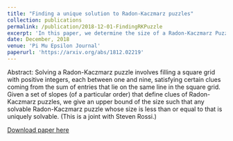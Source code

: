 ```yaml
---
title: "Finding a unique solution to Radon-Kaczmarz puzzles"
collection: publications
permalink: /publication/2018-12-01-FindingRKPuzzle
excerpt: 'In this paper, we determine the size of a Radon-Kaczmarz Puzzle so that it has a unique solution when give a fixed set of clues.'
date: December, 2018
venue: 'Pi Mu Epsilon Journal'
paperurl: 'https://arxiv.org/abs/1812.02219'
---
```

Abstract: Solving a Radon-Kaczmarz puzzle involves filling a square grid with positive integers, each between one and nine, satisfying certain clues coming from the sum of entries that lie on the same line in the square grid. Given a set of slopes (of a particular order) that define clues of Radon-Kaczmarz puzzles, we give an upper bound of the size such that any solvable Radon-Kaczmarz puzzle whose size is less than or equal to that is uniquely solvable. (This is a joint with Steven Rossi.)

[Download paper here](https://arxiv.org/abs/1812.02219)